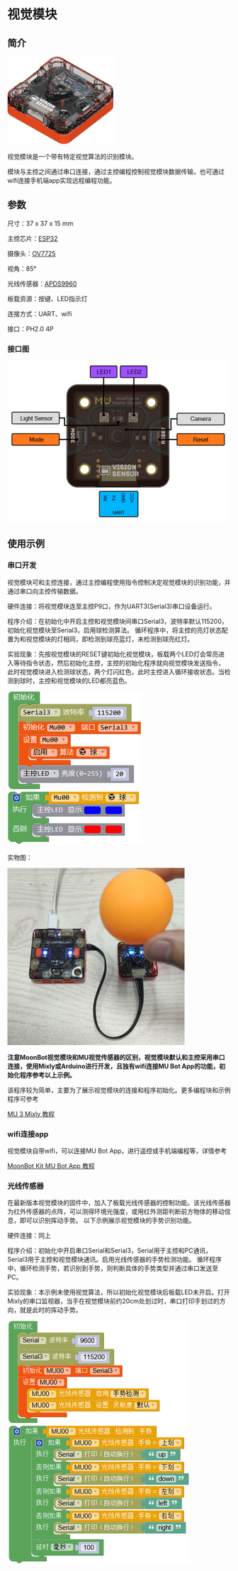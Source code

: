 # 视觉模块

## 简介

![](./images/render_MUVS3_2.png)

视觉模块是一个带有特定视觉算法的识别模块。

模块与主控之间通过串口连接，通过主控编程控制视觉模块数据传输，也可通过wifi连接手机端app实现远程编程功能。

## 参数

尺寸：37 x 37 x 15 mm

主控芯片：[ESP32](./sources/datasheet_esp32_cn.pdf)

摄像头：[OV7725](./sources/datasheet_OV7725_en.pdf)

视角：85°

光线传感器：[APDS9960](./sources/datasheet_APDS-9960_en.pdf)

板载资源：按键、LED指示灯

连接方式：UART、wifi

接口：PH2.0 4P

### 接口图

![](./images/pinout_MUVS3_2.png)

## 使用示例

### 串口开发

视觉模块可和主控连接，通过主控编程使用指令控制决定视觉模块的识别功能，并通过串口向主控传输数据。

硬件连接：将视觉模块连至主控P9口，作为UART3(Serial3)串口设备运行。

程序介绍：在初始化中开启主控和视觉模块间串口Serial3，波特率默认115200，初始化视觉模块至Serial3，启用球检测算法。
循环程序中，将主控的亮灯状态配置为和视觉模块的灯相同，即检测到球亮蓝灯，未检测到球亮红灯。

实验现象：先按视觉模块的RESET键初始化视觉模块，板载两个LED灯会常亮进入等待指令状态，然后初始化主控，主控的初始化程序就向视觉模块发送指令，
此时视觉模块进入检测球状态，两个灯闪红色，此时主控进入循环接收状态。当检测到球时，主控和视觉模块的LED都亮蓝色。

![](./images/Mixly_example_MUVS3_balldetect.png)

实物图：

![](./images/photo_MUVS3.png)

**注意MoonBot视觉模块和MU视觉传感器的区别，视觉模块默认和主控采用串口连接，使用Mixly或Arduino进行开发，且独有wifi连接MU Bot App的功能，初始化程序参考以上示例。**

该程序较为简单，主要为了展示视觉模块的连接和程序初始化。更多编程块和示例程序可参考

[MU 3 Mixly 教程](https://morpx-docs.readthedocs.io/zh_CN/latest/MUVS3/MUVS3_Mixly/index.html)

### wifi连接app

视觉模块自带wifi，可以连接MU Bot App，进行遥控或手机端编程等，详情参考

[MoonBot Kit MU Bot App 教程](https://morpx-docs.readthedocs.io/zh_CN/latest/MoonBot/MoonBot_App/index.html)

### 光线传感器

在最新版本视觉模块的固件中，加入了板载光线传感器的控制功能。该光线传感器为红外传感器的点阵，可以测得环境光强度，或用红外测距判断前方物体的移动信息，即可以识别挥动手势。
以下示例展示视觉模块的手势识别功能。

硬件连接：同上

程序介绍：初始化中开启串口Serial和Serial3，Serial用于主控和PC通讯，Serial3用于主控和视觉模块通讯。启用光线传感器的手势检测功能。
循环程序中，循环检测手势，若识别到手势，则判断具体的手势类型并通过串口发送至PC。

实验现象：本示例未使用视觉算法，所以初始化视觉模块后板载LED未开启。打开Mixly的串口监视器，当手在视觉模块前约20cm处划过时，串口打印手划过的方向，就是此时的挥动手势。

![](./images/Mixly_example_MUVS3_lightSensor.png)